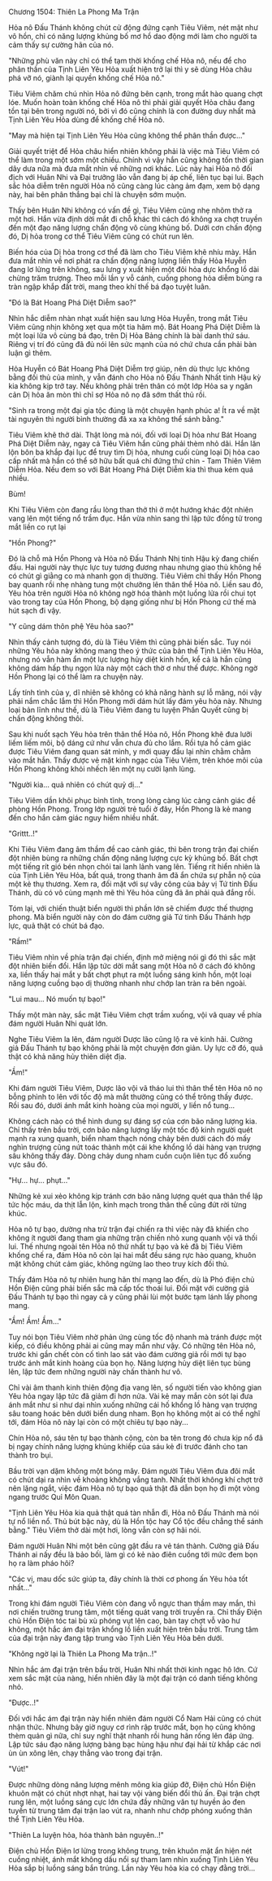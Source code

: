 




Chương 1504: Thiên La Phong Ma Trận


Hỏa nô Đấu Thánh không chút cử động đứng cạnh Tiêu Viêm, nét mặt như vô hồn, chỉ có năng lượng khủng bố mơ hồ dao động mới làm cho người ta cảm thấy sự cường hãn của nó.

"Những phù văn này chỉ có thể tạm thời khống chế Hỏa nô, nếu để cho phân thần của Tịnh Liên Yêu Hỏa xuất hiện trở lại thì y sẽ dùng Hỏa châu phá vỡ nó, giành lại quyền khống chế Hỏa nô."

Tiêu Viêm chăm chú nhìn Hỏa nô đứng bên cạnh, trong mắt hào quang chợt lóe. Muốn hoàn toàn khống chế Hỏa nô thì phải giải quyết Hỏa châu đang tồn tại bên trong người nó, bởi vì đó cũng chính là con đường duy nhất mà Tịnh Liên Yêu Hỏa dùng để khống chế Hỏa nô.

"May mà hiện tại Tịnh Liên Yêu Hỏa cũng không thể phân thần được…"

Giải quyết triệt để Hỏa châu hiển nhiên không phải là việc mà Tiêu Viêm có thể làm trong một sớm một chiều. Chính vì vậy hắn cũng không tốn thời gian dây dưa nữa mà đưa mắt nhìn về những nơi khác. Lúc này hai Hỏa nô đối địch với Huân Nhi và Đại trưởng lão vẫn đang bị áp chế, liên tục bại lui. Bạch sắc hỏa diễm trên người Hỏa nô cũng càng lúc càng ảm đạm, xem bộ dạng này, hai bên phân thắng bại chỉ là chuyện sớm muộn.

Thấy bên Huân Nhi không có vấn đề gì, Tiêu Viêm cũng nhẹ nhõm thở ra một hơi. Hắn vừa định dời mắt đi chỗ khác thì cách đó không xa chợt truyền đến một đạo năng lượng chấn động vô cùng khủng bố. Dưới cơn chấn động đó, Dị hỏa trong cơ thể Tiêu Viêm cũng có chút run lên.

Biến hóa của Dị hỏa trong cơ thể đã làm cho Tiêu Viêm khẽ nhíu mày. Hắn đưa mắt nhìn về nơi phát ra chấn động năng lượng liền thấy Hỏa Huyễn đang lơ lửng trên không, sau lưng y xuất hiện một đôi hỏa dực khổng lồ dài chừng trăm trượng. Theo mỗi lần y vỗ cánh, cuồng phong hỏa diễm bùng ra tràn ngập khắp đất trời, mang theo khí thế bá đạo tuyệt luân.

"Đó là Bát Hoang Phá Diệt Diễm sao?"

Nhìn hắc diễm nhàn nhạt xuất hiện sau lưng Hỏa Huyễn, trong mắt Tiêu Viêm cũng nhịn không xẹt qua một tia hâm mộ. Bát Hoang Phá Diệt Diễm là một loại lửa vô cùng bá đạo, trên Dị Hỏa Bảng chính là bài danh thứ sáu. Riêng vị trí đó cũng đã đủ nói lên sức mạnh của nó chứ chưa cần phải bàn luận gì thêm.

Hỏa Huyễn có Bát Hoang Phá Diệt Diễm trợ giúp, nên dù thực lực không bằng đối thủ của mình, y vẫn đánh cho Hỏa nô Đấu Thánh Nhất tinh Hậu kỳ kia không kịp trở tay. Nếu không phải trên thân có một lớp Hỏa sa y ngăn cản Dị hỏa ăn mòn thì chỉ sợ Hỏa nô nọ đã sớm thất thủ rồi.

"Sinh ra trong một đại gia tộc đúng là một chuyện hạnh phúc a! Ít ra về mặt tài nguyên thì người bình thường đã xa xa không thể sánh bằng."

Tiêu Viêm khẽ thở dài. Thật lòng mà nói, đối với loại Dị hỏa như Bát Hoang Phá Diệt Diễm này, ngay cả Tiêu Viêm hắn cũng phải thèm nhỏ dãi. Hắn lăn lộn bôn ba khắp đại lục để truy tìm Dị hỏa, nhưng cuối cùng loại Dị hỏa cao cấp nhất mà hắn có thể sở hữu bất quá chỉ đứng thứ chin - Tam Thiên Viêm Diễm Hỏa. Nếu đem so với Bát Hoang Phá Diệt Diễm kia thì thua kém quá nhiều.

Bùm!

Khi Tiêu Viêm còn đang rầu lòng than thở thì ở một hướng khác đột nhiên vang lên một tiếng nổ trầm đục. Hắn vừa nhìn sang thì lập tức đồng tử trong mắt liền co rụt lại

"Hồn Phong?"

Đó là chỗ mà Hồn Phong và Hỏa nô Đấu Thánh Nhị tinh Hậu kỳ đang chiến đấu. Hai người này thực lực tuy tương đương nhau nhưng giao thủ không hề có chút gì giằng co mà nhanh gọn dị thường. Tiêu Viêm chỉ thấy Hồn Phong bay quanh rồi nhẹ nhàng tung một chưởng lên thân thể Hỏa nô. Liền sau đó, Yêu hỏa trên người Hỏa nô không ngờ hóa thành một luồng lửa rồi chui tọt vào trong tay của Hồn Phong, bộ dạng giống như bị Hồn Phong cứ thế mà hút sạch đi vậy.

"Y cũng dám thôn phệ Yêu hỏa sao?"

Nhìn thấy cảnh tượng đó, dù là Tiêu Viêm thì cũng phải biến sắc. Tuy nói những Yêu hỏa này không mang theo ý thức của bản thể Tịnh Liên Yêu Hỏa, nhưng nó vẫn hàm ẩn một lực lượng hủy diệt kinh hồn, kể cả là hắn cũng không dám hấp thụ ngọn lửa này một cách thờ ơ như thế được. Không ngờ Hồn Phong lại có thể làm ra chuyện này.

Lấy tính tình của y, dĩ nhiên sẽ không có khả năng hành sự lỗ mãng, nói vậy phải nắm chắc lắm thì Hồn Phong mới dám hút lấy đám yêu hỏa này. Nhưng loại bản lĩnh như thế, dù là Tiêu Viêm đang tu luyện Phần Quyết cũng bị chấn động không thôi.

Sau khi nuốt sạch Yêu hỏa trên thân thể Hỏa nô, Hồn Phong khẽ đưa lưỡi liếm liếm môi, bộ dáng cứ như vẫn chưa đủ cho lắm. Rồi tựa hồ cảm giác được Tiêu Viêm đang quan sát mình, y mới quay đầu lại nhìn chằm chằm vào mắt hắn. Thấy được vẻ mặt kinh ngạc của Tiêu Viêm, trên khóe môi của Hồn Phong không khỏi nhếch lên một nụ cười lạnh lùng.

"Người kia... quả nhiên có chút quỷ dị…"

Tiêu Viêm dần khôi phục bình tĩnh, trong lòng càng lúc càng cảnh giác đề phòng Hồn Phong. Trong lớp người trẻ tuổi ở đây, Hồn Phong là kẻ mang đến cho hắn cảm giác nguy hiểm nhiều nhất.

"Grittt..!"

Khi Tiêu Viêm đang âm thầm đề cao cảnh giác, thì bên trong trận đại chiến đột nhiên bùng ra những chấn động năng lượng cực kỳ khủng bố. Bất chợt một tiếng rít gió bén nhọn chói tai lanh lảnh vang lên. Tiếng rít hiển nhiên là của Tịnh Liên Yêu Hỏa, bất quá, trong thanh âm đã ẩn chứa sự phẫn nộ của một kẻ thụ thương. Xem ra, đối mặt với sự vây công của bảy vị Tứ tinh Đấu Thánh, dù có vô cùng mạnh mẽ thì Yêu hỏa cũng đã ăn phải quả đắng rồi.

Tóm lại, với chiến thuật biển người thì phần lớn sẽ chiếm được thế thượng phong. Mà biển người này còn do đám cường giả Tứ tinh Đấu Thánh hợp lực, quả thật có chút bá đạo.

"Rầm!"

Tiêu Viêm nhìn về phía trận đại chiến, định mở miệng nói gì đó thì sắc mặt đột nhiên biến đổi. Hắn lập tức dời mắt sang một Hỏa nô ở cách đó không xa, liền thấy hai mắt y bất chợt phụt ra một luồng sáng kinh hồn, một loại năng lượng cuồng bạo dị thường nhanh như chớp lan tràn ra bên ngoài.

"Lui mau... Nó muốn tự bạo!"

Thấy một màn này, sắc mặt Tiêu Viêm chợt trầm xuống, vội vã quay về phía đám người Huân Nhi quát lớn.

Nghe Tiêu Viêm la lên, đám người Dược lão cũng lộ ra vẻ kinh hãi. Cường giả Đấu Thánh tự bạo không phải là một chuyện đơn giản. Uy lực cỡ đó, quả thật có khả năng hủy thiên diệt địa.

"Ầm!"

Khi đám người Tiêu Viêm, Dược lão vội vã tháo lui thì thân thể tên Hỏa nô nọ bỗng phình to lên với tốc độ mà mắt thường cũng có thể trông thấy được. Rồi sau đó, dưới ánh mắt kinh hoàng của mọi người, y liền nổ tung...

Không cách nào có thể hình dung sự đáng sợ của cơn bão năng lượng kia. Chỉ thấy trên bầu trời, cơn bão năng lượng lấy một tốc độ kinh người quét mạnh ra xung quanh, biển nham thạch nóng chảy bên dưới cách đó mấy nghìn trượng cũng nứt toác thành một cái khe khổng lồ dài hàng vạn trượng sâu không thấy đáy. Dòng chảy dung nham cuồn cuộn liên tục đổ xuống vực sâu đó.

"Hự... hự... phụt…"

Những kẻ xui xẻo không kịp tránh cơn bão năng lượng quét qua thân thể lập tức hộc máu, da thịt lẫn lộn, kinh mạch trong thân thể cũng đứt rời từng khúc.

Hỏa nô tự bạo, dường nha trừ trận đại chiến ra thì việc này đã khiến cho không ít người đang tham gia những trận chiến nhỏ xung quanh vội vã thối lui. Thế nhưng ngoài tên Hỏa nô thứ nhất tự bạo và kẻ đã bị Tiêu Viêm khống chế ra, đám Hỏa nô còn lại hai mắt đều sáng rực hào quang, khuôn mặt không chút cảm giác, không ngừng lao theo truy kích đối thủ.

Thấy đám Hỏa nô tự nhiên hung hãn thí mạng lao đến, dù là Phó điện chủ Hồn Điện cũng phải biến sắc mà cấp tốc thoái lui. Đối mặt với cường giả Đấu Thánh tự bạo thì ngay cả y cũng phải lùi một bước tạm lánh lấy phong mang.

"Ầm! Ầm! Ầm..."

Tuy nói bọn Tiêu Viêm nhờ phản ứng cùng tốc độ nhanh mà tránh được một kiếp, có điều không phải ai cũng may mắn như vậy. Có những tên Hỏa nô, trước khi gần chết còn cố tình lao sát vào đám cường giả rồi mới tự bạo trước ánh mắt kinh hoàng của bọn họ. Năng lượng hủy diệt liên tục bùng lên, lập tức đem những người này chấn thành hư vô.

Chỉ vài âm thanh kinh thiên động địa vang lên, số người tiến vào không gian Yêu hỏa ngay lập tức đã giảm đi hơn nửa. Vài kẻ may mắn còn sót lại đưa ánh mắt như si như dại nhìn xuống những cái hố khổng lồ hàng vạn trượng sâu toang hoác bên dưới biển dung nham. Bọn họ không một ai có thể nghĩ tới, đám Hỏa nô này lại còn có một chiêu tự bạo này...

Chín Hỏa nô, sáu tên tự bạo thành công, còn ba tên trong đó chưa kịp nổ đã bị ngay chính năng lượng khủng khiếp của sáu kẻ đi trước đánh cho tan thành tro bụi.

Bầu trời vạn dặm không một bóng mây. Đám người Tiêu Viêm đưa đôi mắt có chút dại ra nhìn về khoảng không vắng tanh. Nhất thời không khí chợt trở nên lặng ngắt, việc đám Hỏa nô tự bạo quả thật đã dẫn bọn họ đi một vòng ngang trước Quỉ Môn Quan.

"Tịnh Liên Yêu Hỏa kia quả thật quá tàn nhẫn đi, Hỏa nô Đấu Thánh mà nói tự nổ liền nổ. Thủ bút bậc này, dù là Hồn tộc hay Cổ tộc đều chẳng thể sánh bằng." Tiêu Viêm thở dài một hơi, lòng vẫn còn sợ hãi nói.

Đám người Huân Nhi một bên cũng gật đầu ra vẻ tán thành. Cường giả Đấu Thánh ai nấy đều là bảo bối, làm gì có kẻ nào điên cuồng tới mức đem bọn họ ra làm pháo hôi?

"Các vị, mau dốc sức giúp ta, đây chính là thời cơ phong ấn Yêu hỏa tốt nhất..."

Trong khi đám người Tiêu Viêm còn đang vỗ ngực than thầm may mắn, thì nơi chiến trường trung tâm, một tiếng quát vang trời truyền ra. Chỉ thấy Điện chủ Hồn Điện tóc tai bù xù phóng vụt lên cao, bàn tay chợt vỗ vào hư không, một hắc ám đại trận khổng lồ liền xuất hiện trên bầu trời. Trung tâm của đại trận này đang tập trung vào Tịnh Liên Yêu Hỏa bên dưới.

"Không ngờ lại là Thiên La Phong Ma trận..!"

Nhìn hắc ám đại trận trên bầu trời, Huân Nhi nhất thời kinh ngạc hô lớn. Cứ xem sắc mặt của nàng, hiển nhiên đây là một đại trận có danh tiếng không nhỏ.

"Được..!"

Đối với hắc ám đại trận này hiển nhiên đám người Cổ Nam Hải cũng có chút nhận thức. Nhưng bây giờ nguy cơ rình rập trước mắt, bọn họ cũng không thèm quản gì nữa, chỉ suy nghĩ thật nhanh rồi hung hãn rống lên đáp ứng. Lập tức sáu đạo năng lượng bàng bạc hùng hậu như đại hải từ khắp các nơi ùn ùn xông lên, chạy thẳng vào trong đại trận.

"Vút!"

Được những dòng năng lượng mênh mông kia giúp đỡ, Điện chủ Hồn Điện khuôn mặt có chút nhợt nhạt, hai tay vội vàng biến đổi thủ ấn. Đại trận chợt rung lên, một luồng sáng cực lớn chứa đầy những văn tự huyền ảo đen tuyền từ trung tâm đại trận lao vút ra, nhanh như chớp phóng xuống thân thể Tịnh Liên Yêu Hỏa.

"Thiên La luyện hỏa, hóa thành bản nguyên..!"

Điện chủ Hồn Điện lơ lửng trong không trung, trên khuôn mặt ẩn hiện nét cuồng nhiệt, ánh mắt không dấu nổi sự tham lam nhìn xuống Tịnh Liên Yêu Hỏa sắp bị luồng sáng bắn trúng. Lần này Yêu hỏa kia có chạy đằng trời...




